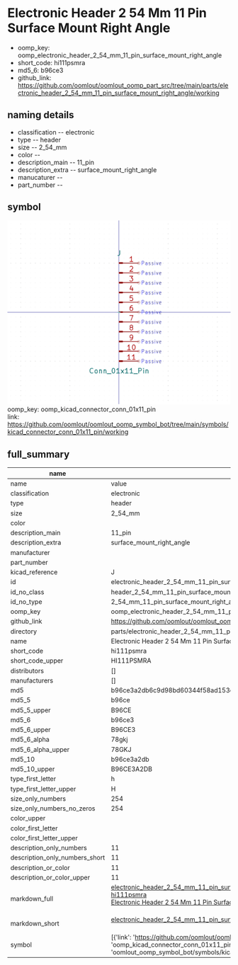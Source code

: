 # Electronic Header 2 54 Mm 11 Pin Surface Mount Right Angle

  
* oomp_key: oomp_electronic_header_2_54_mm_11_pin_surface_mount_right_angle 
* short_code: hi111psmra
* md5_6: b96ce3  
* github_link: https://github.com/oomlout/oomlout_oomp_part_src/tree/main/parts/electronic_header_2_54_mm_11_pin_surface_mount_right_angle/working  
## naming details
* classification -- electronic
* type -- header
* size -- 2_54_mm
* color -- 
* description_main -- 11_pin
* description_extra -- surface_mount_right_angle
* manucaturer -- 
* part_number -- 



## symbol

![](symbol/0/working/working_600.png)  
oomp_key: oomp_kicad_connector_conn_01x11_pin  
link: https://github.com/oomlout/oomlout_oomp_symbol_bot/tree/main/symbols/kicad_connector_conn_01x11_pin/working  


## full_summary
| name | value | 
| --- | --- | 
| name | value | 
| classification | electronic | 
| type | header | 
| size | 2_54_mm | 
| color |  | 
| description_main | 11_pin | 
| description_extra | surface_mount_right_angle | 
| manufacturer |  | 
| part_number |  | 
| kicad_reference | J | 
| id | electronic_header_2_54_mm_11_pin_surface_mount_right_angle | 
| id_no_class | header_2_54_mm_11_pin_surface_mount_right_angle | 
| id_no_type | 2_54_mm_11_pin_surface_mount_right_angle | 
| oomp_key | oomp_electronic_header_2_54_mm_11_pin_surface_mount_right_angle | 
| github_link | https://github.com/oomlout/oomlout_oomp_part_src/tree/main/parts/electronic_header_2_54_mm_11_pin_surface_mount_right_angle/working | 
| directory | parts/electronic_header_2_54_mm_11_pin_surface_mount_right_angle | 
| name | Electronic Header 2 54 Mm 11 Pin Surface Mount Right Angle | 
| short_code | hi111psmra | 
| short_code_upper | HI111PSMRA | 
| distributors | [] | 
| manufacturers | [] | 
| md5 | b96ce3a2db6c9d98bd60344f58ad153e | 
| md5_5 | b96ce | 
| md5_5_upper | B96CE | 
| md5_6 | b96ce3 | 
| md5_6_upper | B96CE3 | 
| md5_6_alpha | 78gkj | 
| md5_6_alpha_upper | 78GKJ | 
| md5_10 | b96ce3a2db | 
| md5_10_upper | B96CE3A2DB | 
| type_first_letter | h | 
| type_first_letter_upper | H | 
| size_only_numbers | 254 | 
| size_only_numbers_no_zeros | 254 | 
| color_upper |  | 
| color_first_letter |  | 
| color_first_letter_upper |  | 
| description_only_numbers | 11 | 
| description_only_numbers_short | 11 | 
| description_or_color | 11 | 
| description_or_color_upper | 11 | 
| markdown_full | [electronic_header_2_54_mm_11_pin_surface_mount_right_angle](https://github.com/oomlout/oomlout_oomp_part_src/tree/main/parts/electronic_header_2_54_mm_11_pin_surface_mount_right_angle/working)<br>[hi111psmra](https://github.com/oomlout/oomlout_oomp_part_src/tree/main/parts/electronic_header_2_54_mm_11_pin_surface_mount_right_angle/working)<br>[Electronic Header 2 54 Mm 11 Pin Surface Mount Right Angle](https://github.com/oomlout/oomlout_oomp_part_src/tree/main/parts/electronic_header_2_54_mm_11_pin_surface_mount_right_angle/working)<br><br> | 
| markdown_short | [electronic_header_2_54_mm_11_pin_surface_mount_right_angle](https://github.com/oomlout/oomlout_oomp_part_src/tree/main/parts/electronic_header_2_54_mm_11_pin_surface_mount_right_angle/working)<br><br> | 
| symbol | [{'link': 'https://github.com/oomlout/oomlout_oomp_symbol_bot/tree/main/symbols/kicad_connector_conn_01x11_pin', 'oomp_key': 'oomp_kicad_connector_conn_01x11_pin', 'directory': 'oomlout_oomp_symbol_bot/symbols/kicad_connector_conn_01x11_pin//working/working.kicad_sym'}] | 
